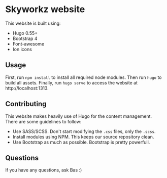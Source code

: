 # Skyworkz website

This website is built using:

 * Hugo 0.55+
 * Bootstrap 4
 * Font-awesome
 * Ion icons

## Usage

First, run `npm install` to install all required node modules. Then run `hugo` to build all assets. Finally, run `hugo serve` to access the website at http://localhost:1313.

## Contributing

This website makes heavily use of Hugo for the content management. There are some guidelines to follow:

 * Use SASS/SCSS. Don't start modifying the `.css` files, only the `.scss`.
 * Install modules using NPM. This keeps our source repository clean.
 * Use Bootstrap as much as possible. Bootstrap is pretty powerfull.

## Questions

If you have any questions, ask Bas :)
